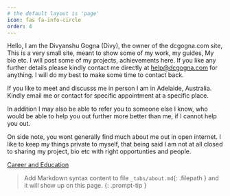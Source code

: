```yaml
---
# the default layout is 'page'
icon: fas fa-info-circle
order: 4
---
```


Hello, I am the Divyanshu Gogna (Divy), the owner of the dcgogna.com site, This is a very small site, meant to show some of my work, my guides, My bio etc. I will post some of my projects, achievements here. If you like any further details please kindly contact me directly at help@dcgogna.com for anything. I will do my best to make some time to contact back.

If you like to meet and discusss me in person I am in Adelaide, Australia. Kindly email me or contact for specific appointment at a specific place.

In addition I may also be able to refer you to someone else I know, who would be able to help you out further more better than me, if I cannot help you out.

On side note, you wont generally find much about me out in open internet. I like to keep my things private to myself, that being said I am not at all closed to sharing my project, bio etc with right opportunties and people. 

[Career and Education]('_tabs/CareerEducation.md')

> Add Markdown syntax content to file `_tabs/about.md`{: .filepath } and it will show up on this page.
{: .prompt-tip }
